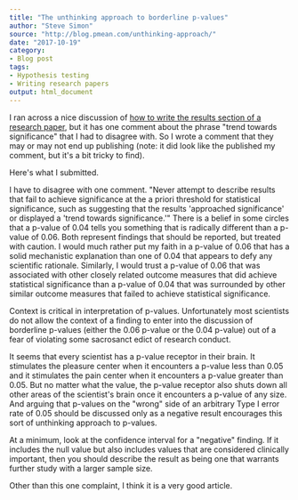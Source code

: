 ```yaml
---
title: "The unthinking approach to borderline p-values"
author: "Steve Simon"
source: "http://blog.pmean.com/unthinking-approach/"
date: "2017-10-19"
category: 
- Blog post
tags:
- Hypothesis testing
- Writing research papers
output: html_document
---
```


I ran across a nice discussion of [how to write the results section of a
research
paper](https://jphmpdirect.com/2017/08/11/writing-discussion-section-manuscript-journal-public-health-management-practice/),
but it has one comment about the phrase "trend towards significance"
that I had to disagree with. So I wrote a comment that they may or may
not end up publishing (note: it did look like the published my comment,
but it's a bit tricky to find).

Here's what I submitted.

<!---More--->

I have to disagree with one comment. "Never attempt to describe results
that fail to achieve significance at the a priori threshold for
statistical significance, such as suggesting that the results
'approached significance' or displayed a 'trend towards significance.'"
There is a belief in some circles that a p-value of 0.04 tells you
something that is radically different than a p-value of 0.06. Both
represent findings that should be reported, but treated with caution. I
would much rather put my faith in a p-value of 0.06 that has a solid
mechanistic explanation than one of 0.04 that appears to defy any
scientific rationale. Similarly, I would trust a p-value of 0.06 that
was associated with other closely related outcome measures that did
achieve statistical significance than a p-value of 0.04 that was
surrounded by other similar outcome measures that failed to achieve
statistical significance.

Context is critical in interpretation of p-values. Unfortunately most
scientists do not allow the context of a finding to enter into the
discussion of borderline p-values (either the 0.06 p-value or the 0.04
p-value) out of a fear of violating some sacrosanct edict of research
conduct.

It seems that every scientist has a p-value receptor in their brain. It
stimulates the pleasure center when it encounters a p-value less than
0.05 and it stimulates the pain center when it encounters a p-value
greater than 0.05. But no matter what the value, the p-value receptor
also shuts down all other areas of the scientist's brain once it
encounters a p-value of any size. And arguing that p-values on the
"wrong" side of an arbitrary Type I error rate of 0.05 should be
discussed only as a negative result encourages this sort of unthinking
approach to p-values.

At a minimum, look at the confidence interval for a "negative" finding.
If it includes the null value but also includes values that are
considered clinically important, then you should describe the result as
being one that warrants further study with a larger sample size.

Other than this one complaint, I think it is a very good article.


